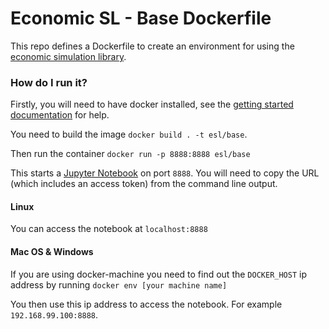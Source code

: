 # Economic SL - Base Dockerfile
This repo defines a Dockerfile to create an environment for using the [economic simulation library](https://github.com/EconomicSL).

### How do I run it?

Firstly, you will need to have docker installed, see the [getting started documentation](https://docs.docker.com/get-started/) for help.

You need to build the image `docker build . -t esl/base`.

Then run the container `docker run -p 8888:8888 esl/base`

This starts a [Jupyter Notebook](http://jupyter.org/) on port `8888`. You will need to copy the URL (which includes an access token) from the command line output.

#### Linux

You can access the notebook at `localhost:8888`

#### Mac OS & Windows

If you are using docker-machine you need to find out the `DOCKER_HOST` ip address by running `docker env [your machine name]`

You then use this ip address to access the notebook. For example `192.168.99.100:8888`.
